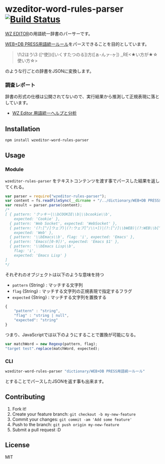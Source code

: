# wzeditor-word-rules-parser [![Build Status](https://travis-ci.org/azu/wzeditor-word-rules-parser.svg?branch=master)](https://travis-ci.org/azu/wzeditor-word-rules-parser)

[WZ EDITOR](http://www.wzsoft.jp/wz8/index.html "WZ EDITOR")の用語統一辞書のパーサーです。

[WEB+DB PRESS用語統一ルール](https://gist.github.com/inao/f55e8232e150aee918b9 "WEB+DB PRESS用語統一ルール")をパースできることを目的としています。

> \1\2ほう\3	([^使])([いくすたつのる])方([ぁ-んァ-ヶ])	,,RE<★い方が★☆使い方☆>

のような行ごとの辞書をJSONに変換します。

### 調査レポート

辞書の形式の仕様は公開されてないので、実行結果から推測して正規表現に落としています。

* [WZ Editor 用語統一ヘルプと分析](doc/wzeditor-rule.md)

## Installation

```sh
npm install wzeditor-word-rules-parser
```

## Usage

### Module

`wzeditor-rules-parser` をテキストコンテンツを渡す事でパースした結果を返してくれる。

``` js
var parser = require("wzeditor-rules-parser");
var content = fs.readFileSync(__dirname + "/../dictionary/WEB+DB PRESS用語統一ルール", "utf-8");
var result = parser.parse(content);
/*
[ { pattern: 'クッキー|\\bCOOKIE\\b|\\bcookie\\b',
    expected: 'Cookie' },
  { pattern: 'Web Socket', expected: 'WebSocket' },
  { pattern: '(?:[^/]ウェブ)|(?:ウェブ[^/\\+])|(?:[^/]\\bWEB)|(?:WEB\\b[^/\\+])|(?:[^/]ウェッブ)|(?:ウェッブ[^/\\+])',
    expected: 'Web' },
  { pattern: '\\bEmacs\\b', flag: 'i', expected: 'Emacs' },
  { pattern: 'Emacs([0-9])', expected: 'Emacs $1' },
  { pattern: '\\bEmacs Lisp\\b',
    flag: 'i',
    expected: 'Emacs Lisp' }
]
*/
```

それぞれのオブジェクトは以下のような意味を持つ

- `pattern` {String} : マッチする文字列
- `flag` {String} : マッチする文字列の正規表現で指定するフラグ
- `expected` {String} : マッチする文字列を置換する


```js
{
    "pattern" : "string",
    "flag" : "string | null",
    "expected": "string"
}
```

つまり、JavaScriptでは以下のようにすることで置換が可能になる。

```js
var matchWord = new Regexp(pattern, flag);
"target test".replace(matchWord, expected);
```


### CLI

```sh
wzeditor-word-rules-parser "dictionary/WEB+DB PRESS用語統一ルール"
```

とすることでパースしたJSONを返す事も出来ます。

## Contributing

1. Fork it!
2. Create your feature branch: `git checkout -b my-new-feature`
3. Commit your changes: `git commit -am 'Add some feature'`
4. Push to the branch: `git push origin my-new-feature`
5. Submit a pull request :D

## License

MIT